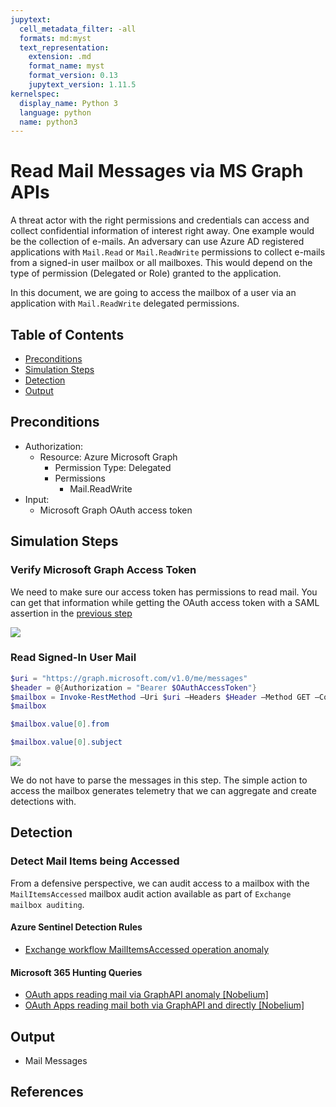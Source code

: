 ```yaml
---
jupytext:
  cell_metadata_filter: -all
  formats: md:myst
  text_representation:
    extension: .md
    format_name: myst
    format_version: 0.13
    jupytext_version: 1.11.5
kernelspec:
  display_name: Python 3
  language: python
  name: python3
---
```


# Read Mail Messages via MS Graph APIs

A threat actor with the right permissions and credentials can access and collect confidential information of interest right away. One example would be the collection of e-mails. An adversary can use Azure AD registered applications with `Mail.Read` or `Mail.ReadWrite` permissions to collect e-mails from a signed-in user mailbox or all mailboxes. This would depend on the type of permission (Delegated or Role) granted to the application. 

In this document, we are going to access the mailbox of a user via an application with `Mail.ReadWrite` delegated permissions.

## Table of Contents

* [Preconditions](#preconditions)
* [Simulation Steps](#simulation-steps)
* [Detection](#detection)
* [Output](#output)

## Preconditions
* Authorization:
    * Resource: Azure Microsoft Graph
      * Permission Type: Delegated
      * Permissions
        * Mail.ReadWrite
* Input:
  * Microsoft Graph OAuth access token

## Simulation Steps

### Verify Microsoft Graph Access Token
We need to make sure our access token has permissions to read mail. You can get that information while getting the OAuth access token with a SAML assertion in the [previous step](../get-oauth-accesstoken/README.md)
 
![](../../../../images/labs/goldemsaml/mailAccessDelegatedPermissions/2021-05-19_01_msgraph_access_token.png)

### Read Signed-In User Mail

```PowerShell
$uri = "https://graph.microsoft.com/v1.0/me/messages"
$header = @{Authorization = "Bearer $OAuthAccessToken"}
$mailbox = Invoke-RestMethod –Uri $uri –Headers $Header –Method GET –ContentType "application/json"
$mailbox

$mailbox.value[0].from

$mailbox.value[0].subject
```

![](../../../../images/labs/goldemsaml/mailAccessDelegatedPermissions/2021-05-19_02_msgraph_message_api.png)

We do not have to parse the messages in this step. The simple action to access the mailbox generates telemetry that we can aggregate and create detections with.

## Detection

### Detect Mail Items being Accessed

From a defensive perspective, we can audit access to a mailbox with the `MailItemsAccessed` mailbox audit action available as part of `Exchange mailbox auditing`. 

#### Azure Sentinel Detection Rules

* [Exchange workflow MailItemsAccessed operation anomaly](https://github.com/Azure/Azure-Sentinel/blob/master/Detections/OfficeActivity/MailItemsAccessedTimeSeries.yaml)

#### Microsoft 365 Hunting Queries

* [OAuth apps reading mail via GraphAPI anomaly [Nobelium]](https://github.com/microsoft/Microsoft-365-Defender-Hunting-Queries/blob/master/Exfiltration/OAuth%20Apps%20reading%20mail%20via%20GraphAPI%20anomaly%20%5BNobelium%5D.md)
* [OAuth Apps reading mail both via GraphAPI and directly [Nobelium]](https://github.com/microsoft/Microsoft-365-Defender-Hunting-Queries/blob/master/Exfiltration/OAuth%20Apps%20reading%20mail%20both%20via%20GraphAPI%20and%20directly%20%5BNobelium%5D.md)

## Output

* Mail Messages

## References
